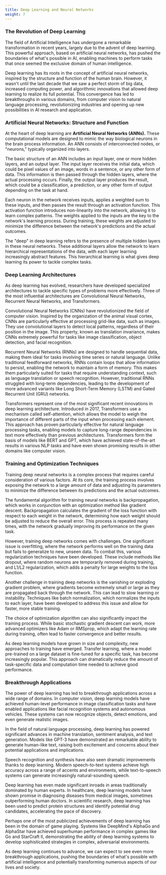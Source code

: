 ```yaml
---
title: Deep Learning and Neural Networks
weight: 7
---
```


### The Revolution of Deep Learning

The field of Artificial Intelligence has undergone a remarkable transformation in recent years, largely due to the advent of deep learning. This powerful approach, based on artificial neural networks, has pushed the boundaries of what's possible in AI, enabling machines to perform tasks that once seemed the exclusive domain of human intelligence.

Deep learning has its roots in the concept of artificial neural networks, inspired by the structure and function of the human brain. However, it wasn't until the last decade that we saw a perfect storm of big data, increased computing power, and algorithmic innovations that allowed deep learning to realize its full potential. This convergence has led to breakthroughs in various domains, from computer vision to natural language processing, revolutionizing industries and opening up new possibilities in AI research and application.

### Artificial Neural Networks: Structure and Function

At the heart of deep learning are **Artificial Neural Networks (ANNs).** These computational models are designed to mimic the way biological neurons in the brain process information. An ANN consists of interconnected nodes, or "neurons," typically organized into layers.

The basic structure of an ANN includes an input layer, one or more hidden layers, and an output layer. The input layer receives the initial data, which could be pixel values of an image, words in a sentence, or any other form of data. This information is then passed through the hidden layers, where the actual processing occurs. Finally, the output layer produces the result, which could be a classification, a prediction, or any other form of output depending on the task at hand.

Each neuron in the network receives inputs, applies a weighted sum to these inputs, and then passes the result through an activation function. This activation function introduces non-linearity into the network, allowing it to learn complex patterns. The weights applied to the inputs are the key to the network's learning process. During training, these weights are adjusted to minimize the difference between the network's predictions and the actual outcomes.

The "deep" in deep learning refers to the presence of multiple hidden layers in these neural networks. These additional layers allow the network to learn hierarchical representations of the data, with each layer learning increasingly abstract features. This hierarchical learning is what gives deep learning its power to tackle complex tasks.

### Deep Learning Architectures

As deep learning has evolved, researchers have developed specialized architectures to tackle specific types of problems more effectively. Three of the most influential architectures are Convolutional Neural Networks, Recurrent Neural Networks, and Transformers.

Convolutional Neural Networks (CNNs) have revolutionized the field of computer vision. Inspired by the organization of the animal visual cortex, CNNs are particularly effective at processing grid-like data, such as images. They use convolutional layers to detect local patterns, regardless of their position in the image. This property, known as translation invariance, makes CNNs extremely powerful for tasks like image classification, object detection, and facial recognition.

Recurrent Neural Networks (RNNs) are designed to handle sequential data, making them ideal for tasks involving time series or natural language. Unlike traditional feedforward networks, RNNs contain loops that allow information to persist, enabling the network to maintain a form of memory. This makes them particularly suited for tasks that require understanding context, such as language translation or speech recognition. However, traditional RNNs struggled with long-term dependencies, leading to the development of more advanced variants like Long Short-Term Memory (LSTM) and Gated Recurrent Unit (GRU) networks.

Transformers represent one of the most significant recent innovations in deep learning architecture. Introduced in 2017, Transformers use a mechanism called self-attention, which allows the model to weigh the importance of different parts of the input when processing each element. This approach has proven particularly effective for natural language processing tasks, enabling models to capture long-range dependencies in text more effectively than previous architectures. Transformers form the basis of models like BERT and GPT, which have achieved state-of-the-art results in various NLP tasks and have even shown promising results in other domains like computer vision.

### Training and Optimization Techniques

Training deep neural networks is a complex process that requires careful consideration of various factors. At its core, the training process involves exposing the network to a large amount of data and adjusting its parameters to minimize the difference between its predictions and the actual outcomes.

The fundamental algorithm for training neural networks is backpropagation, which works in conjunction with an optimization method like gradient descent. Backpropagation calculates the gradient of the loss function with respect to each weight in the network, determining how each weight should be adjusted to reduce the overall error. This process is repeated many times, with the network gradually improving its performance on the given task.

However, training deep networks comes with challenges. One significant issue is overfitting, where the network performs well on the training data but fails to generalize to new, unseen data. To combat this, various regularization techniques have been developed. These include methods like dropout, where random neurons are temporarily removed during training, and L1/L2 regularization, which adds a penalty for large weights to the loss function.

Another challenge in training deep networks is the vanishing or exploding gradient problem, where gradients become extremely small or large as they are propagated back through the network. This can lead to slow learning or instability. Techniques like batch normalization, which normalizes the inputs to each layer, have been developed to address this issue and allow for faster, more stable training.

The choice of optimization algorithm can also significantly impact the training process. While basic stochastic gradient descent can work, more advanced optimizers like Adam or RMSprop, which adapt the learning rate during training, often lead to faster convergence and better results.

As deep learning models have grown in size and complexity, new approaches to training have emerged. Transfer learning, where a model pre-trained on a large dataset is fine-tuned for a specific task, has become increasingly popular. This approach can dramatically reduce the amount of task-specific data and computation time needed to achieve good performance.

### Breakthrough Applications

The power of deep learning has led to breakthrough applications across a wide range of domains. In computer vision, deep learning models have achieved human-level performance in image classification tasks and have enabled applications like facial recognition systems and autonomous vehicles. These systems can now recognize objects, detect emotions, and even generate realistic images.

In the field of natural language processing, deep learning has powered significant advances in machine translation, sentiment analysis, and text generation. Models like GPT-3 have demonstrated an remarkable ability to generate human-like text, raising both excitement and concerns about their potential applications and implications.

Speech recognition and synthesis have also seen dramatic improvements thanks to deep learning. Modern speech-to-text systems achieve high accuracy across a range of accents and environments, while text-to-speech systems can generate increasingly natural-sounding speech.

Deep learning has even made significant inroads in areas traditionally dominated by human experts. In healthcare, deep learning models have shown promise in diagnosing diseases from medical images, sometimes outperforming human doctors. In scientific research, deep learning has been used to predict protein structures and identify potential drug candidates, accelerating the pace of discovery.

Perhaps one of the most publicized achievements of deep learning has been in the domain of game playing. Systems like DeepMind's AlphaGo and AlphaStar have achieved superhuman performance in complex games like Go and StarCraft II, demonstrating the ability of deep learning systems to develop sophisticated strategies in complex, adversarial environments.

As deep learning continues to advance, we can expect to see even more breakthrough applications, pushing the boundaries of what's possible with artificial intelligence and potentially transforming numerous aspects of our lives and society.

